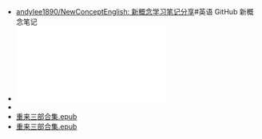 - [andylee1890/NewConceptEnglish: 新概念学习笔记分享](https://github.com/andylee1890/NewConceptEnglish?tab=readme-ov-file)#英语 GitHub 新概念笔记
- ![新概念英语.自学导读2.pdf](../assets/新概念英语.自学导读2_1735835505295_0.pdf)
-
- [重来三部合集.epub](../assets/重来三部合集_1735877645442_0.epub)
- [重来三部合集.epub](../assets/重来三部合集_1735877645441_0.epub)